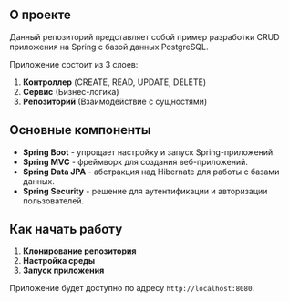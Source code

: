 ## О проекте

Данный репозиторий представляет собой пример разработки CRUD приложения на Spring с базой данных PostgreSQL.

Приложение состоит из 3 слоев:
1. **Контроллер** (CREATE, READ, UPDATE, DELETE)
2. **Сервис** (Бизнес-логика)
3. **Репозиторий** (Взаимодействие с сущностями)

## Основные компоненты

- **Spring Boot** - упрощает настройку и запуск Spring-приложений.
- **Spring MVC** - фреймворк для создания веб-приложений.
- **Spring Data JPA** - абстракция над Hibernate для работы с базами данных.
- **Spring Security** - решение для аутентификации и авторизации пользователей.

## Как начать работу

1. **Клонирование репозитория**
2. **Настройка среды**
3. **Запуск приложения**

Приложение будет доступно по адресу `http://localhost:8080`.

